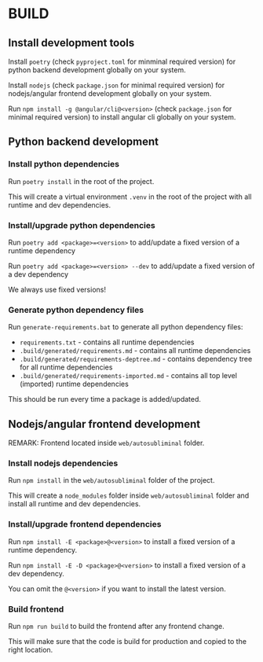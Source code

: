 # BUILD

## Install development tools

Install `poetry` (check `pyproject.toml` for minminal required version) for python backend development globally on your system.

Install `nodejs` (check `package.json` for minimal required version) for nodejs/angular frontend development globally on your system.

Run `npm install -g @angular/cli@<version>` (check `package.json` for minimal required version) to install angular cli globally on your system.

## Python backend development

### Install python dependencies

Run `poetry install` in the root of the project.

This will create a virtual environment `.venv` in the root of the project with all runtime and dev dependencies.

### Install/upgrade python dependencies

Run `poetry add <package>=<version>` to add/update a fixed version of a runtime dependency

Run `poetry add <package>=<version> --dev` to add/update a fixed version of a dev dependency

We always use fixed versions!

### Generate python dependency files

Run `generate-requirements.bat` to generate all python dependency files:
* `requirements.txt` - contains all runtime dependencies
* `.build/generated/requirements.md` - contains all runtime dependencies
* `.build/generated/requirements-deptree.md` - contains dependency tree for all runtime dependencies
* `.build/generated/requirements-imported.md` - contains all top level (imported) runtime dependencies

This should be run every time a package is added/updated.

## Nodejs/angular frontend development

REMARK: Frontend located inside `web/autosubliminal` folder.

### Install nodejs dependencies

Run `npm install` in the `web/autosubliminal` folder of the project.

This will create a `node_modules` folder inside `web/autosubliminal` folder and install all runtime and dev dependencies.

### Install/upgrade frontend dependencies

Run `npm install -E <package>@<version>` to install a fixed version of a runtime dependency.

Run `npm install -E -D <package>@<version>` to install a fixed version of a dev dependency.

You can omit the `@<version>` if you want to install the latest version.

### Build frontend

Run `npm run build` to build the frontend after any frontend change.

This will make sure that the code is build for production and copied to the right location.
